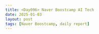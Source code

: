 ```yaml
---
title: <Day096> Naver Boostcamp AI Tech
date: 2025-01-03
layout: post
tags: [Naver Boostcamp, daily report]
---
```

